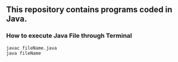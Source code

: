 ## This repository contains programs coded in Java.

### How to execute Java File through Terminal
```
javac fileName.java
java fileName
```
